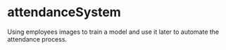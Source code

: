 # attendanceSystem
Using employees images to train a model and use it later to automate the attendance process. 
